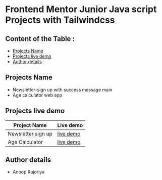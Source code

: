 # Frontend Mentor Junior Java script Projects with Tailwindcss

## Content of the Table :

- [Projects Name](#project-name)
- [Projects live demo](#project-name)
- [Author details](#project-name)

## Projects Name

- Newsletter-sign up with success message main
- Age calculator web app

## Projects live demo

| Project Name       | Live demo                                                                                                                                                           |
| ------------------ | ------------------------------------------------------------------------------------------------------------------------------------------------------------------- |
| Newsletter sign up | [live demo](https://anoop-rajoriya.github.io/Frontend-mentor-junior-js-projects-with-tailwindcss/newsletter-sign%20up%20with%20success%20message%20main/index.html) |
| Age Calculator     | [live demo](https://anoop-rajoriya.github.io/Frontend-mentor-junior-js-projects-with-tailwindcss/Age%20calculator%20app/index.html)                                 |

## Author details

- Anoop Rajoriya
